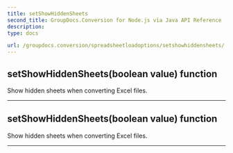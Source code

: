 ```yaml
---
title: setShowHiddenSheets
second_title: GroupDocs.Conversion for Node.js via Java API Reference
description: 
type: docs

url: /groupdocs.conversion/spreadsheetloadoptions/setshowhiddensheets/
---
```


## setShowHiddenSheets(boolean value)  function

 Show hidden sheets when converting Excel files.
 


---


## setShowHiddenSheets(boolean value)  function

 Show hidden sheets when converting Excel files.
 


---


